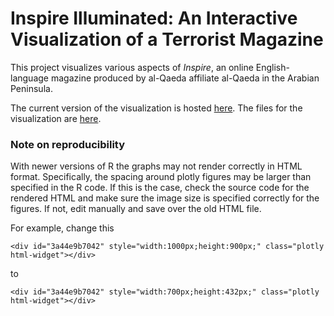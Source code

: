 # Inspire Illuminated: An Interactive Visualization of a Terrorist Magazine

This project visualizes various aspects of *Inspire*, an online English-language magazine produced by al-Qaeda affiliate al-Qaeda in the Arabian Peninsula.

The current version of the visualization is hosted [here](https://kimswchi.github.io/inspire-magazine-dataviz/).
The files for the visualization are [here](https://github.com/kimswchi/inspire-magazine-dataviz).

### Note on reproducibility
With newer versions of R the graphs may not render correctly in HTML format. Specifically, the spacing around plotly figures may be larger than specified in the R code. If this is the case, check the source code for the rendered HTML and make sure the image size is specified correctly for the figures. If not, edit manually and save over the old HTML file.

For example, change this

`<div id="3a44e9b7042" style="width:1000px;height:900px;" class="plotly html-widget"></div>`

to

`<div id="3a44e9b7042" style="width:700px;height:432px;" class="plotly html-widget"></div>`

